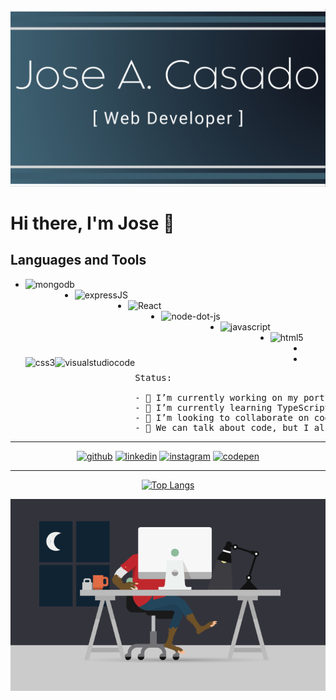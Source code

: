 ![Full Stack Web Developer](https://github.com/Joseacasado/Joseacasado/blob/main/Jose%20A.%20Casado.png)

# Hi there, I'm Jose 👋

## Languages and Tools

* <img align="left" src="https://simpleicons.org/icons/mongodb.svg" alt="mongodb" height="40px" />
* <img align="left" src="https://simpleicons.org/icons/express.svg" alt="expressJS" height="40px" />
* <img align="left" src="https://simpleicons.org/icons/react.svg" alt="React" height="40px" />
* <img align="left" src="https://simpleicons.org/icons/node-dot-js.svg" alt="node-dot-js" height="40px" />
* <img align="left" src="https://simpleicons.org/icons/javascript.svg" alt="javascript" height="40px" />
* <img align="left" src="https://simpleicons.org/icons/html5.svg" alt="html5" height="40px" />
* <img align="left" src="https://simpleicons.org/icons/css3.svg" alt="css3" height="40px" />
* <img align="left" src="https://simpleicons.org/icons/visualstudiocode.svg" alt="visualstudiocode" height="40px" />

<pre>
Status:

- 🔭 I’m currently working on my portfolio.
- 🌱 I’m currently learning TypeScript.
- 👯 I’m looking to collaborate on cool and interesting projects.
- 💬 We can talk about code, but I also know a lot about drums.
</pre>

---
<div align='center'>
  
[<img src='https://cdn.jsdelivr.net/npm/simple-icons@3.0.1/icons/github.svg' alt='github' height='30'>](https://github.com/Joseacasado)  [<img src='https://cdn.jsdelivr.net/npm/simple-icons@3.0.1/icons/linkedin.svg' alt='linkedin' height='30'>](https://www.linkedin.com/in/joseantonio-casado/)  [<img src='https://cdn.jsdelivr.net/npm/simple-icons@3.0.1/icons/instagram.svg' alt='instagram' height='30'>](https://www.instagram.com/joseacasado_drummer/)  [<img src='https://cdn.jsdelivr.net/npm/simple-icons@3.0.1/icons/codepen.svg' alt='codepen' height='30'>](https://codepen.io/joseacasado)  

---

[![Top Langs](https://github-readme-stats.vercel.app/api/top-langs/?username=Joseacasado)](https://github.com/anuraghazra/github-readme-stats)

<img src='https://github.com/Joseacasado/Joseacasado/blob/main/github-profile-wokallday.gif' alt='wolf developer working day and night' />

</div>


